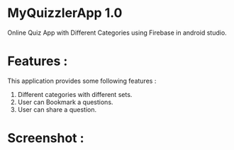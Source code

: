 # MyQuizzlerApp 1.0
Online Quiz App with Different Categories using Firebase in android studio.

# Features :
This application provides some following features :

1. Different categories with different sets.
2. User can Bookmark a questions.
3. User can share a question.

# Screenshot : 


